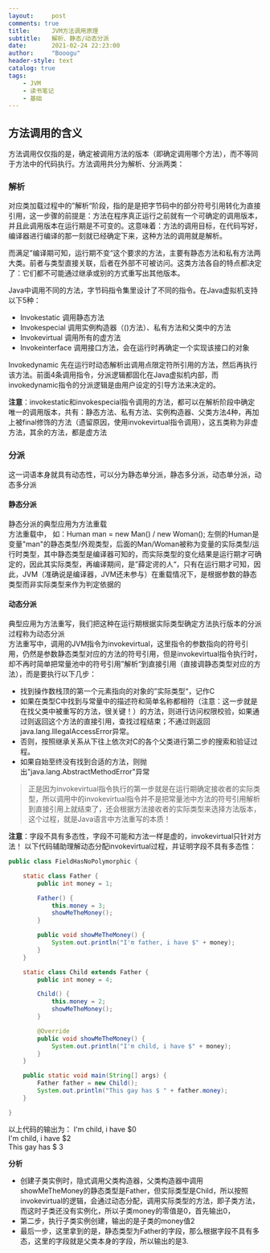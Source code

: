 ```yaml
---
layout:     post
comments: true
title:      JVM方法调用原理
subtitle:   解析、静态/动态分派
date:       2021-02-24 22:23:00
author:     "Booogu"
header-style: text
catalog: true
tags:
    - JVM
    - 读书笔记
    - 基础
---
```


## 方法调用的含义
方法调用仅仅指的是，确定被调用方法的版本（即确定调用哪个方法），而不等同于方法中的代码执行。方法调用共分为解析、分派两类：
### 解析
对应类加载过程中的”解析“阶段，指的是是把字节码中的部分符号引用转化为直接引用，这一步骤的前提是：方法在程序真正运行之前就有一个可确定的调用版本，并且此调用版本在运行期是不可变的。这意味着：方法的调用目标，在代码写好，编译器进行编译的那一刻就已经确定下来，这种方法的调用就是解析。<br>

而满足”编译期可知，运行期不变“这个要求的方法，主要有静态方法和私有方法两大类。前者与类型直接关联，后者在外部不可被访问。这类方法各自的特点都决定了：它们都不可能通过继承或别的方式重写出其他版本。<br>

Java中调用不同的方法，字节码指令集里设计了不同的指令。在Java虚拟机支持以下5种：
- Invokestatic 调用静态方法
- Invokespecial 调用实例构造器（<init>()方法）、私有方法和父类中的方法
- Invokevirtual 调用所有的虚方法
- Invokeinterface 调用接口方法，会在运行时再确定一个实现该接口的对象

Invokedynamic 先在运行时动态解析出调用点限定符所引用的方法，然后再执行该方法。前面4条调用指令，分派逻辑都固化在Java虚拟机内部，而invokedynamic指令的分派逻辑是由用户设定的引导方法来决定的。

**注意**：invokestatic和invokespecial指令调用的方法，都可以在解析阶段中确定唯一的调用版本，共有：静态方法、私有方法、实例构造器、父类方法4种，再加上被final修饰的方法（遗留原因，使用invokevirtual指令调用），这五类称为非虚方法，其余的方法，都是虚方法


### 分派
这一词语本身就具有动态性，可以分为静态单分派，静态多分派，动态单分派，动态多分派

#### 静态分派
静态分派的典型应用为方法重载<br>
方法重载中， 如：Human man = new Man() / new Woman(); 左侧的Human是变量"man"的静态类型/外观类型，后面的Man/Woman被称为变量的实际类型/运行时类型，其中静态类型是编译器可知的，而实际类型的变化结果是运行期才可确定的，因此其实际类型，再编译期间，是”薛定谔的人“，只有在运行期才可知，因此，JVM（准确说是编译器，JVM还未参与）在重载情况下，是根据参数的静态类型而非实际类型来作为判定依据的

#### 动态分派
典型应用为方法重写，我们把这种在运行期根据实际类型确定方法执行版本的分派过程称为动态分派<br>
方法重写中，调用的JVM指令为invokevirtual，这里指令的参数指向的符号引用，仍然是参数静态类型对应的方法的符号引用，但是invokevirtual指令执行时，却不再时简单把常量池中的符号引用”解析“到直接引用（直接调静态类型对应的方法），而是要执行以下几步：
- 找到操作数栈顶的第一个元素指向的对象的”实际类型“，记作C
- 如果在类型C中找到与常量中的描述符和简单名称都相符（注意：这一步就是在找父类中被重写的方法，很关键！）的方法，则进行访问权限校验，如果通过则返回这个方法的直接引用，查找过程结束；不通过则返回java.lang.IllegalAccessError异常。
- 否则，按照继承关系从下往上依次对C的各个父类进行第二步的搜索和验证过程。
- 如果自始至终没有找到合适的方法，则抛出"java.lang.AbstractMethodError"异常

> 正是因为invokevirtual指令执行的第一步就是在运行期确定接收者的实际类型，所以调用中的invokevirtual指令并不是把常量池中方法的符号引用解析到直接引用上就结束了，还会根据方法接收者的实际类型来选择方法版本，这个过程，就是Java语言中方法重写的本质！


**注意**：字段不具有多态性，字段不可能和方法一样是虚的，invokevirtual只针对方法！
以下代码辅助理解动态分配invokevirtual过程，并证明字段不具有多态性：

````java
public class FieldHasNoPolymorphic {

    static class Father {
        public int money = 1;

        Father() {
            this.money = 3;
            showMeTheMoney();
        }

        public void showMeTheMoney() {
            System.out.println("I'm father, i have $" + money);
        }
    }

    static class Child extends Father {
        public int money = 4;

        Child() {
            this.money = 2;
            showMeTheMoney();
        }

        @Override
        public void showMeTheMoney() {
            System.out.println("I'm child, i have $" + money);
        }
    }

    public static void main(String[] args) {
        Father father = new Child();
        System.out.println("This gay has $ " + father.money);
    }

}
````

以上代码的输出为：
I'm child, i have $0<br>
I'm child, i have $2<br>
This gay has $ 3

**分析**
- 创建子类实例时，隐式调用父类构造器，父类构造器中调用showMeTheMoney的静态类型是Father，但实际类型是Child，所以按照invokevirtual的逻辑，会通过动态分配，调用实际类型的方法，即子类方法，而这时子类还没有实例化，所以子类money的零值是0，首先输出0，
- 第二步，执行子类实例创建，输出的是子类的money值2
- 最后一步，这里拿到的是，静态类型为Father的字段，那么根据字段不具有多态，这里的字段就是父类本身的字段，所以输出的是3.
